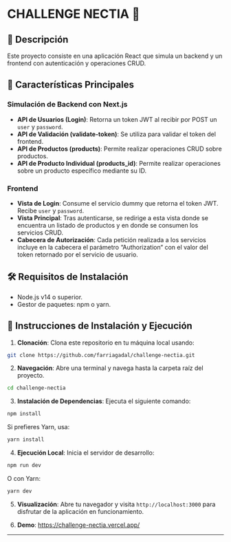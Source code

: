 # CHALLENGE NECTIA 🚀

## 📌 Descripción

Este proyecto consiste en una aplicación React que simula un backend y un frontend con autenticación y operaciones CRUD.

## 🌟 Características Principales

### Simulación de Backend con Next.js

- **API de Usuarios (Login)**: Retorna un token JWT al recibir por POST un `user` y `password`.
- **API de Validación (validate-token)**: Se utiliza para validar el token del frontend.
- **API de Productos (products)**: Permite realizar operaciones CRUD sobre productos.
- **API de Producto Individual (products_id)**: Permite realizar operaciones sobre un producto específico mediante su ID.

### Frontend

- **Vista de Login**: Consume el servicio dummy que retorna el token JWT. Recibe `user` y `password`.
- **Vista Principal**: Tras autenticarse, se redirige a esta vista donde se encuentra un listado de productos y en donde se consumen los servicios CRUD.
- **Cabecera de Autorización**: Cada petición realizada a los servicios incluye en la cabecera el parámetro “Authorization“ con el valor del token retornado por el servicio de usuario.

## 🛠 Requisitos de Instalación

- Node.js v14 o superior.
- Gestor de paquetes: npm o yarn.

## 🚀 Instrucciones de Instalación y Ejecución

1. **Clonación**: Clona este repositorio en tu máquina local usando:
```bash
git clone https://github.com/farriagadal/challenge-nectia.git
```

2. **Navegación**: Abre una terminal y navega hasta la carpeta raíz del proyecto.
```bash
cd challenge-nectia
```

3. **Instalación de Dependencias**: Ejecuta el siguiente comando:
```bash
npm install
```
   Si prefieres Yarn, usa:
```bash
yarn install
```

4. **Ejecución Local**: Inicia el servidor de desarrollo:
```bash
npm run dev
```
   O con Yarn:
```bash
yarn dev
```

5. **Visualización**: Abre tu navegador y visita `http://localhost:3000` para disfrutar de la aplicación en funcionamiento.


6. **Demo**: https://challenge-nectia.vercel.app/

---
